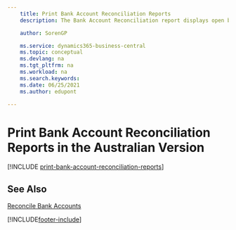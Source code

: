 ```yaml
---
    title: Print Bank Account Reconciliation Reports 
    description: The Bank Account Reconciliation report displays open bank ledger entries as unpresented checks or unrecorded deposits in the Australian version.

    author: SorenGP

    ms.service: dynamics365-business-central
    ms.topic: conceptual
    ms.devlang: na
    ms.tgt_pltfrm: na
    ms.workload: na
    ms.search.keywords:
    ms.date: 06/25/2021
    ms.author: edupont

---
```

# Print Bank Account Reconciliation Reports in the Australian Version

[!INCLUDE [print-bank-account-reconciliation-reports](../includes/AUNZ/print-bank-account-reconciliation-reports.md)]

## See Also

[Reconcile Bank Accounts](../../bank-how-reconcile-bank-accounts-separately.md)


[!INCLUDE[footer-include](../../includes/footer-banner.md)]